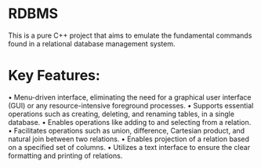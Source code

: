 # RDBMS

This is a pure C++ project that aims to emulate the fundamental commands found in a relational database management system.

# Key Features:

• Menu-driven interface, eliminating the need for a graphical user interface (GUI) or any resource-intensive foreground processes.
• Supports essential operations such as creating, deleting, and renaming tables, in a single database.
• Enables operations like adding to and selecting from a relation.
• Facilitates operations such as union, difference, Cartesian product, and natural join between two relations.
• Enables projection of a relation based on a specified set of columns.
• Utilizes a text interface to ensure the clear formatting and printing of relations.
